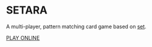 # SETARA
A multi-player, pattern matching card game based on [set](https://en.wikipedia.org/wiki/Set_(card_game)).

[PLAY ONLINE](https://andremichelle.github.io/setara/)
